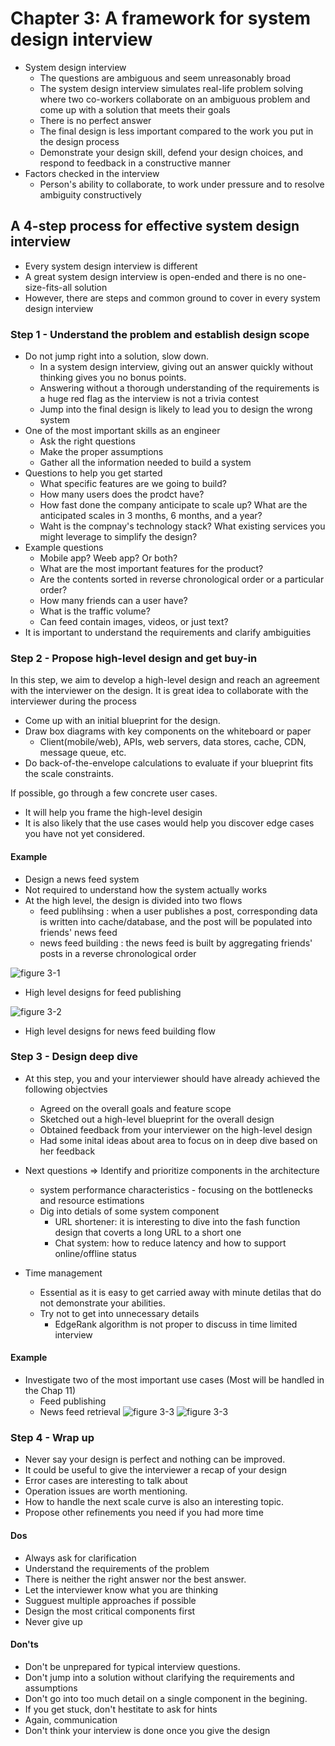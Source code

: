 # Chapter 3: A framework for system design interview
- System design interview
  - The questions are ambiguous and seem unreasonably broad
  - The system design interview simulates real-life problem solving where two co-workers collaborate on an ambiguous problem and come up with a solution that meets their goals
  - There is no perfect answer
  - The final design is less important compared to the work you put in the design process
  - Demonstrate your design skill, defend your design choices, and respond to feedback in a constructive manner
- Factors checked in the interview  
  - Person's ability to collaborate, to work under pressure and to resolve ambiguity constructively

## A 4-step process for effective system design interview
- Every system design interview is different 
- A great system design interview is open-ended and there is no one-size-fits-all solution
- However, there are steps and common ground to cover in every system design interview

### Step 1 - Understand the problem and establish design scope
- Do not jump right into a solution, slow down.
  - In a system design interview, giving out an answer quickly without thinking gives you no bonus points.
  - Answering without a thorough understanding of the requirements is a huge red flag as the interview is not a trivia contest
  - Jump into the final design is likely to lead you to design the wrong system
- One of the most important skills as an engineer
  - Ask the right questions
  - Make the proper assumptions
  - Gather all the information needed to build a system
- Questions to help you get started
  - What specific features are we going to build?
  - How many users does the prodct have?
  - How fast done the company anticipate to scale up?  What are the anticipated scales in 3 months, 6 months, and a year?
  - Waht is the compnay's technology stack? What existing services you might leverage to simplify the design?
- Example questions
  - Mobile app? Weeb app? Or both?
  - What are the most important features for the product?
  - Are the contents sorted in reverse chronological order or a particular order?
  - How many friends can a user have?
  - What is the traffic volume?
  - Can feed contain images, videos, or just text?
- It is important to understand the requirements and clarify ambiguities

### Step 2 - Propose high-level design and get buy-in
In this step, we aim to develop a high-level design and reach an agreement with the interviewer on the design. It is great idea to collaborate with the interviewer during the process

- Come up with an initial blueprint for the design.
- Draw box diagrams with key components on the whiteboard or paper
  - Client(mobile/web), APIs, web servers, data stores, cache, CDN, message queue, etc.
- Do back-of-the-envelope calculations to evaluate if your blueprint fits the scale constraints.
  
If possible, go through a few concrete user cases.
- It will help you frame the high-level desigin
- It is also likely that the use cases would help you discover edge cases you have not yet considered.

#### Example
- Design a news feed system
- Not required to understand how the system actually works
- At the high level, the design is divided into two flows
  - feed publihsing : when a user publishes a post, corresponding data is written into cache/database, and the post will be populated into friends' news feed
  - news feed building : the news feed is built by aggregating friends' posts in a reverse chronological order

![figure 3-1](./images_kh/fig-3-1.JPG)
- High level designs for feed publishing 

![figure 3-2](./images_kh/fig-3-2.JPG)
- High level designs for news feed building flow

### Step 3 - Design deep dive
- At this step, you and your interviewer should have already achieved the following objectvies
    - Agreed on the overall goals and feature scope
    - Sketched out a high-level blueprint for the overall design
    - Obtained feedback from your interviewer on the high-level design
    - Had some inital ideas about area to focus on in deep dive based on her feedback

- Next questions => Identify and prioritize components in the architecture
    - system performance characteristics - focusing on the bottlenecks and resource estimations
    - Dig into detials of some system component
      - URL shortener: it is interesting to dive into the fash function design that coverts a long URL to a short one
      - Chat system: how to reduce latency and how to support online/offline status 
- Time management
  - Essential as it is easy to get carried away with minute detilas that do not demonstrate your abilities.
  - Try not to get into unnecessary details
    - EdgeRank algorithm is not proper to discuss in time limited interview

#### Example
- Investigate two of the most important use cases (Most will be handled in the Chap 11)
  - Feed publishing
  - News feed retrieval
![figure 3-3](./images_kh/fig-3-3.JPG)
![figure 3-3](./images_kh/fig-3-4.JPG)

### Step 4 - Wrap up
- Never say your design is perfect and nothing can be improved.
- It could be useful to give the interviewer a recap of your design
- Error cases are interesting to talk about
- Operation issues are worth mentioning.
- How to handle the next scale curve is also an interesting topic.
- Propose other refinements you need if you had more time 

#### Dos
- Always ask for clarification
- Understand the requirements of the problem
- There is neither the right answer nor the best answer.
- Let the interviewer know what you are thinking
- Sugguest multiple approaches if possible
- Design the most critical components first
- Never give up

#### Don'ts
- Don't be unprepared for typical interview questions.
- Don't jump into a solution without clarifying the requirements and assumptions
- Don't go into too much detail on a single component in the begining.
- If you get stuck, don't hestitate to ask for hints
- Again, communication
- Don't think your interview is done once you give the design